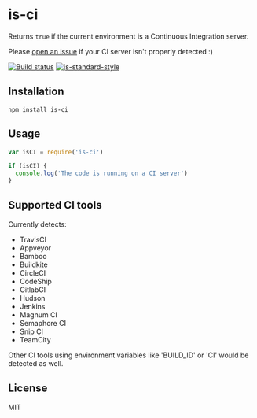 # is-ci

Returns `true` if the current environment is a Continuous Integration
server.

Please [open an issue](https://github.com/watson/is-ci/issues) if your
CI server isn't properly detected :)

[![Build status](https://travis-ci.org/watson/is-ci.svg?branch=master)](https://travis-ci.org/watson/is-ci)
[![js-standard-style](https://img.shields.io/badge/code%20style-standard-brightgreen.svg?style=flat)](https://github.com/feross/standard)

## Installation

```
npm install is-ci
```

## Usage

```js
var isCI = require('is-ci')

if (isCI) {
  console.log('The code is running on a CI server')
}
```
## Supported CI tools

Currently detects:

- TravisCI
- Appveyor
- Bamboo
- Buildkite
- CircleCI
- CodeShip
- GitlabCI
- Hudson
- Jenkins
- Magnum CI
- Semaphore CI
- Snip CI
- TeamCity

Other CI tools using environment variables like 'BUILD_ID' or 'CI' would be detected as well.

## License

MIT
